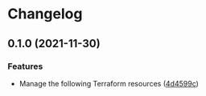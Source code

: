 # Changelog

## 0.1.0 (2021-11-30)


### Features

* Manage the following Terraform resources ([4d4599c](https://www.github.com/dhoppeIT/terraform-tfe-workspace/commit/4d4599caefdd8cc11332cd582c18860fcf0b694f))
